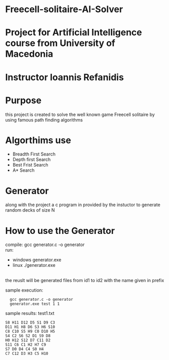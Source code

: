 # Freecell-solitaire-AI-Solver

# Project for Artificial Intelligence course from University of Macedonia
# Instructor Ioannis Refanidis

# Purpose
this project is created to solve the well known game Freecell solitaire by using famous path finding algorithms

# Algorthims use

* Breadth First Search
* Depth first Search
* Best Frist Search
* A* Search

# Generator
along with the project a c program in provided by the instuctor to generate random decks of size N

# How to use the Generator
compile: gcc generator.c -o generator <br/> 
run:
* windows generator.exe <prefix> <id1> <id2>
* linux ./generator.exe <prefix> <id1> <id2>
 
<br /> the reuslt will be generated files from id1 to id2 with the name given in prefix

 sample execution:
 
```terminal
  gcc generator.c -o generator
  generator.exe test 1 1
```
sample results: test1.txt
 ```terminal
S8 H11 D12 D5 S1 D9 C3
D11 H1 H8 D6 S3 H6 S10
C8 C10 S5 H9 C0 D10 H5
S4 C2 S6 S2 D1 S9 D8
H0 H12 S12 D7 C11 D2
S11 C6 C1 H2 H7 C9
S7 D0 D4 C4 S0 H4
C7 C12 D3 H3 C5 H10 
```
